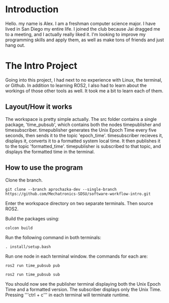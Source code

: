 # Introduction
Hello. my name is Alex. I am a freshman computer science major. I have lived in San Diego my entire life. I joined the club because Jai dragged me to a meeting, and I actually really liked it. I'm looking to improve my programming skills and apply them, as well as make tons of friends and just hang out.

# The Intro Project
Going into this project, I had next to no experience with Linux, the terminal, or Github. In addition to learning ROS2, I also had to learn about the workings of those other tools as well. It took me a bit to learn each of them.

## Layout/How it works
The workspace is pretty simple actually. The src folder contains a single package, 'time_pubsub', which contains both the nodes timepublisher and timesubscriber. timepublisher generates the Unix Epoch Time every five seconds, then sends it to the topic 'epoch_time'. timesubscriber recieves it, displays it, converts it to a formatted system local time. It then publishes it to the topic 'formatted_time'. timepublisher is subscribed to that topic, and displays the formatted time in the terminal.

## How to use the program
Clone the branch.
```
git clone --branch aprochazka-dev --single-branch https://github.com/Mechatronics-SDSU/software-workflow-intro.git
```
Enter the workspace directory on two separate terminals. Then source ROS2.

Build the packages using:
 ``` 
 colcon build
 ```
Run the following command in both terminals:
```
. install/setup.bash
```
Run one node in each terminal window. the commands for each are:
```
ros2 run time_pubsub pub
```
```
ros2 run time_pubsub sub
```
You should now see the publisher terminal displaying both the Unix Epoch Time and a formatted version. The subscriber displays only the Unix Time.
Pressing '''ctrl + c''' in each terminal will terminate runtime.
